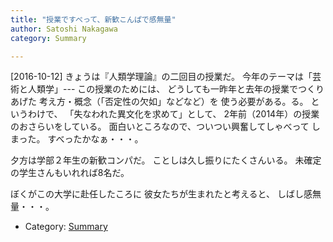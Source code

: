 ```yaml
---
title: "授業ですべって、新歓こんぱで感無量"
author: Satoshi Nakagawa
category: Summary

---
```


[2016-10-12]  きょうは『人類学理論』の二回目の授業だ。
今年のテーマは「芸術と人類学」---
この授業のためには、
どうしても一昨年と去年の授業でつくりあげた
考え方・概念（「否定性の欠如」などなど）を
使う必要がある。る。
というわけで、
「失なわれた異文化を求めて」として、
2年前（2014年）の授業のおさらいをしている。
面白いところなので、ついつい興奮してしゃべって
しまった。
すべったかなぁ・・・。

 夕方は学部２年生の新歓コンパだ。
ことしは久し振りにたくさんいる。
未確定の学生さんもいれれば8名だ。

 ぼくがこの大学に赴任したころに
彼女たちが生まれたと考えると、
しばし感無量・・・。

- Category: [Summary](categories.html#Summary)

